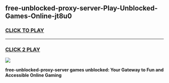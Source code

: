 
## free-unblocked-proxy-server-Play-Unblocked-Games-Online-jt8u0
<h3>
<a href="https://premium76.site?title=free-unblocked-proxy-server&ref=25A">CLICK TO PLAY</a></h3>
<hr>

<h3>
<a href="https://premium76.site?title=free-unblocked-proxy-server&ref=25A">CLICK 2 PLAY</a>
  
</h3>

<a href="https://premium76.site?title=free-unblocked-proxy-server&ref=25A"><img src="https://clearcache.store/games.png"></a>


**free-unblocked-proxy-server games unblocked: Your Gateway to Fun and Accessible Online Gaming**
